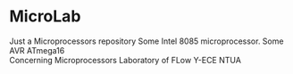 # MicroLab
Just a Microprocessors repository
Some Intel 8085 microprocessor.
Some AVR ATmega16<br/>
Concerning Microprocessors Laboratory of FLow Y-ECE NTUA
